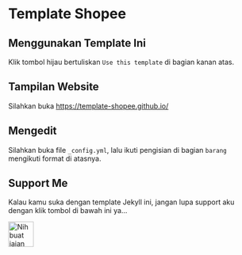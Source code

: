 # Template Shopee

## Menggunakan Template Ini

Klik tombol hijau bertuliskan `Use this template` di bagian kanan atas.

## Tampilan Website

Silahkan buka <https://template-shopee.github.io/>

## Mengedit

Silahkan buka file `_config.yml`, lalu ikuti pengisian di bagian `barang` mengikuti format di atasnya.

## Support Me

Kalau kamu suka dengan template Jekyll ini, jangan lupa support aku dengan klik tombol di bawah ini ya...

<a href="https://www.nihbuatjajan.com/mzaini30" target="_blank"><img src="https://d4xyvrfd64gfm.cloudfront.net/buttons/default-cta.png" alt="Nih buat jajan" style="height: 51px !important;" ></a>


